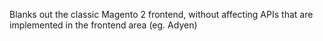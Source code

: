 Blanks out the classic Magento 2 frontend, without affecting APIs that are implemented in the frontend area (eg. Adyen)
